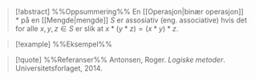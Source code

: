 
> [!abstract] %%Oppsummering%%
> En [[Operasjon|binær operasjon]] $*$ på en [[Mengde|mengde]] $S$ er assosiativ (eng. associative) hvis det for alle $x,y,z\in S$ er slik at $x *(y*z)=(x*y)*z$.

> [!example] %%Eksempel%%
> 

> [!quote] %%Referanser%%
>Antonsen, Roger. *Logiske metoder*. Universitetsforlaget, 2014.


